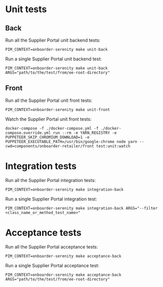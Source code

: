 # Unit tests

## Back
Run all the Supplier Portal unit backend tests:
```
PIM_CONTEXT=onboarder-serenity make unit-back
```

Run a single Supplier Portal unit backend test:
```
PIM_CONTEXT=onboarder-serenity make unit-back ARGS="path/to/the/test/from/ee-root-directory"
```

## Front

Run all the Supplier Portal unit front tests:
```
PIM_CONTEXT=onboarder-serenity make unit-front
```

Watch the Supplier Portal unit front tests:
```
docker-compose -f ./docker-compose.yml -f ./docker-compose.override.yml run --rm -e YARN_REGISTRY -e PUPPETEER_SKIP_CHROMIUM_DOWNLOAD=1 -e PUPPETEER_EXECUTABLE_PATH=/usr/bin/google-chrome node yarn --cwd=components/onboarder-retailer/front test:unit:watch
```

# Integration tests

Run all the Supplier Portal integration tests:
```
PIM_CONTEXT=onboarder-serenity make integration-back
```

Run a single Supplier Portal integration test:
```
PIM_CONTEXT=onboarder-serenity make integration-back ARGS="--filter <class_name_or_method_test_name>"
```

# Acceptance tests

Run all the Supplier Portal acceptance tests:
```
PIM_CONTEXT=onboarder-serenity make acceptance-back
```

Run a single Supplier Portal acceptance test:
```
PIM_CONTEXT=onboarder-serenity make acceptance-back ARGS="path/to/the/test/from/ee-root-directory"
```
